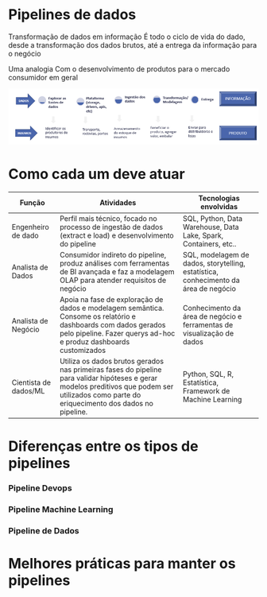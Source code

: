 # Pipelines de dados
Transformação de dados em informação
É todo o ciclo de vida do dado, desde a transformação dos dados brutos, até a entrega da informação para o negócio

Uma analogia
Com o desenvolvimento de produtos para o mercado consumidor em geral

![Alt text](image-1.png)


# Como cada um deve atuar 
Função | Atividades | Tecnologias envolvidas
------ | ---------- | -----------------------
Engenheiro de dado | Perfil mais técnico, focado no processo de ingestão de dados (extract e load) e desenvolvimento do pipeline | SQL, Python, Data Warehouse, Data Lake, Spark, Containers, etc..
Analista de Dados | Consumidor indireto do pipeline, produz análises com ferramentas de  BI avançada e faz a modelagem OLAP para atender requisitos de negócio | SQL, modelagem de dados, storytelling, estatística, conhecimento da área de negócio
Analista de Negócio | Apoia na fase de exploração de dados e modelagem semântica. Consome os relatório e dashboards com dados gerados pelo pipeline. Fazer querys ad-hoc e produz dashboards customizados | Conhecimento da área de negócio e ferramentas de visualização de dados
Cientista de dados/ML | Utiliza os dados brutos gerados nas primeiras fases do pipeline para validar hipóteses e gerar modelos preditivos que podem ser utilizados como parte do eriquecimento dos dados no pipeline. | Python, SQL, R, Estatística, Framework de Machine Learning


# Diferenças entre os tipos de pipelines
### Pipeline Devops
### Pipeline Machine Learning
### Pipeline de Dados


# Melhores práticas para manter os pipelines
